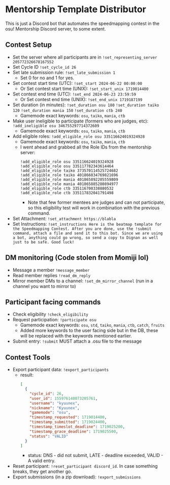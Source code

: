 # Mentorship Template Distributor
This is just a Discord bot that automates the speedmapping contest in the osu! Mentorship Discord server, to some extent.

## Contest Setup
- Set the server where all participants are in `!set_representing_server 205772326678167552`
- Set Cycle ID `!set_cycle_id 26`
- Set late submission rule: `!set_late_submission 1` 
  - Set 0 for no and 1 for yes.
- Set contest start time (UTC): `!set_start 2024-06-22 00:00:00`
  - Or Set contest start time (UNIX): `!set_start_unix 1719014400`
- Set contest end time (UTC): `!set_end 2024-06-23 23:59:59`
  - Or Set contest end time (UNIX): `!set_end_unix 1719187199`
- Set duration (in minutes): `!set_duration osu 180` `!set_duration taiko 120` `!set_duration mania 150` `!set_duration ctb 240`
  - Gamemode exact keywords: `osu`, `taiko`, `mania`, `ctb`
- Make user ineligible to participate (formers who are judges, etc): `!add_ineligible osu 346755297714372609`
  - Gamemode exact keywords: `osu`, `taiko`, `mania`, `ctb`
- Add eligible roles: `!add_eligible_role osu 335116624019324928`
  - Gamemode exact keywords: `osu`, `taiko`, `mania`, `ctb`
  - I went ahead and grabbed all the Role IDs from the mentorship server:
    ```
    !add_eligible_role osu 335116624019324928
    !add_eligible_role osu 335117782343614464
    !add_eligible_role taiko 373570114525724682
    !add_eligible_role taiko 401866034769821696
    !add_eligible_role mania 401865892205559809
    !add_eligible_role mania 401865885280894977
    !add_eligible_role ctb 335116700338880532
    !add_eligible_role ctb 335117832041791498
    ```
    - Note that few former mentees are judges and can not participate, so this eligibility test will work in combination with the previous command.
- Set Attachment: `!set_attachment https://blabla`
- Set Instructions: `!set_instructions Here is the beatmap template for the Speedmapping Contest. After you are done, use the !submit command, attach a file and send it to this bot. Since we are using a bot, anything could go wrong, so send a copy to Dignan as well just to be safe. Good luck!`

## DM monitoring (Code stolen from Momiji lol)
- Message a member `!message_member`
- Read member replies `!read_dm_reply`
- Mirror member DMs to a channel: `!set_dm_mirror_channel` (run in a channel you want to mirror to)

## Participant facing commands
- Check eligibility `!check_eligibility`
- Request participation: `!participate osu`
  - Gamemode exact keywords: `osu`, `std`, `taiko`, `mania`, `ctb`, `catch`, `fruits`
  - Added more keywords to the user facing side but in the DB, these will be replaced with the keywords mentioned earlier.
- Submit entry: `!submit` MUST attach a .osu file to the message

## Contest Tools
- Export participant data: `!export_participants`
  - result:
    ```json
    [
      {
        "cycle_id": 26,
        "user_id": 155976140073205761,
        "username": "kyuunex",
        "nickname": "Kyuunex",
        "gamemode": "osu",
        "timestamp_requested": 1719014400,
        "timestamp_submitted": 1719024400,
        "timestamp_timeslot_deadline": 1719025200,
        "timestamp_grace_deadline": 1719025500,
        "status": "VALID"
      }
    ]
    ```
    - status: DNS - did not submit, LATE - deadline exceeded, VALID - A valid entry.
- Reset participant: `!reset_participant discord_id`. In case something breaks, they get another go.
- Export submissions (in a zip download): `!export_submissions`
